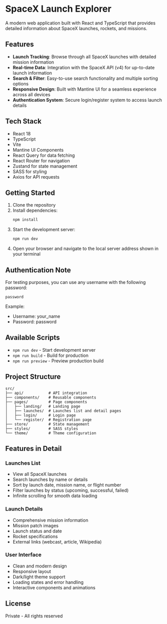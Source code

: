 # SpaceX Launch Explorer

A modern web application built with React and TypeScript that provides detailed information about SpaceX launches, rockets, and missions.

## Features

- **Launch Tracking**: Browse through all SpaceX launches with detailed mission information
- **Real-time Data**: Integration with the SpaceX API (v4) for up-to-date launch information
- **Search & Filter**: Easy-to-use search functionality and multiple sorting options
- **Responsive Design**: Built with Mantine UI for a seamless experience across all devices
- **Authentication System**: Secure login/register system to access launch details

## Tech Stack

- React 18
- TypeScript
- Vite
- Mantine UI Components
- React Query for data fetching
- React Router for navigation
- Zustand for state management
- SASS for styling
- Axios for API requests

## Getting Started

1. Clone the repository
2. Install dependencies:
   ```bash
   npm install
   ```
3. Start the development server:
   ```bash
   npm run dev
   ```
4. Open your browser and navigate to the local server address shown in your terminal

## Authentication Note

For testing purposes, you can use any username with the following password:

```
password
```

Example:

- Username: your_name
- Password: password

## Available Scripts

- `npm run dev` - Start development server
- `npm run build` - Build for production
- `npm run preview` - Preview production build

## Project Structure

```
src/
├── api/           # API integration
├── components/    # Reusable components
├── pages/         # Page components
│   ├── landing/   # Landing page
│   ├── launches/  # Launches list and detail pages
│   ├── login/     # Login page
│   └── register/  # Registration page
├── store/         # State management
├── styles/        # SASS styles
└── theme/         # Theme configuration
```

## Features in Detail

### Launches List

- View all SpaceX launches
- Search launches by name or details
- Sort by launch date, mission name, or flight number
- Filter launches by status (upcoming, successful, failed)
- Infinite scrolling for smooth data loading

### Launch Details

- Comprehensive mission information
- Mission patch images
- Launch status and date
- Rocket specifications
- External links (webcast, article, Wikipedia)

### User Interface

- Clean and modern design
- Responsive layout
- Dark/light theme support
- Loading states and error handling
- Interactive components and animations

## License

Private - All rights reserved
